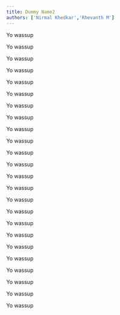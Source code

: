 ```yaml
---
title: Dummy Name2
authors: ['Nirmal Khedkar','Rhevanth M']
---
```




Yo wassup

Yo wassup

Yo wassup

Yo wassup

Yo wassup

Yo wassup

Yo wassup

Yo wassup

Yo wassup

Yo wassup

Yo wassup

Yo wassup

Yo wassup

Yo wassup

Yo wassup

Yo wassup

Yo wassup

Yo wassup

Yo wassup

Yo wassup

Yo wassup

Yo wassup

Yo wassup

Yo wassup


